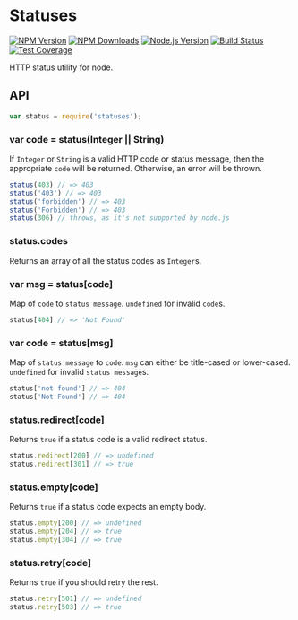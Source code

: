 # Statuses

[![NPM Version][npm-image]][npm-url]
[![NPM Downloads][downloads-image]][downloads-url]
[![Node.js Version][node-version-image]][node-version-url]
[![Build Status][travis-image]][travis-url]
[![Test Coverage][coveralls-image]][coveralls-url]

HTTP status utility for node.

## API

```js
var status = require('statuses');
```

### var code = status(Integer || String)

If `Integer` or `String` is a valid HTTP code or status message, then the appropriate `code` will be returned. Otherwise, an error will be thrown.

```js
status(403) // => 403
status('403') // => 403
status('forbidden') // => 403
status('Forbidden') // => 403
status(306) // throws, as it's not supported by node.js
```

### status.codes

Returns an array of all the status codes as `Integer`s.

### var msg = status[code]

Map of `code` to `status message`. `undefined` for invalid `code`s.

```js
status[404] // => 'Not Found'
```

### var code = status[msg]

Map of `status message` to `code`. `msg` can either be title-cased or lower-cased. `undefined` for invalid `status message`s.

```js
status['not found'] // => 404
status['Not Found'] // => 404
```

### status.redirect[code]

Returns `true` if a status code is a valid redirect status.

```js
status.redirect[200] // => undefined
status.redirect[301] // => true
```

### status.empty[code]

Returns `true` if a status code expects an empty body.

```js
status.empty[200] // => undefined
status.empty[204] // => true
status.empty[304] // => true
```

### status.retry[code]

Returns `true` if you should retry the rest.

```js
status.retry[501] // => undefined
status.retry[503] // => true
```

[npm-image]: https://img.shields.io/npm/v/statuses.svg?style=flat
[npm-url]: https://npmjs.org/package/statuses
[node-version-image]: http://img.shields.io/badge/node.js-%3E%3D_0.6-brightgreen.svg?style=flat
[node-version-url]: http://nodejs.org/download/
[travis-image]: https://img.shields.io/travis/jshttp/statuses.svg?style=flat
[travis-url]: https://travis-ci.org/jshttp/statuses
[coveralls-image]: https://img.shields.io/coveralls/jshttp/statuses.svg?style=flat
[coveralls-url]: https://coveralls.io/r/jshttp/statuses?branch=master
[downloads-image]: http://img.shields.io/npm/dm/statuses.svg?style=flat
[downloads-url]: https://npmjs.org/package/statuses
